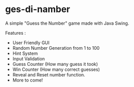 # ges-di-namber

A simple "Guess the Number" game made with Java Swing.

Features : 

* User Friendly GUI
* Random Number Generation from 1 to 100
* Hint System
* Input Validation
* Guess Counter (How many guess it took)
* Win Counter (How many correct guesses)
* Reveal and Reset number function.
* More to come!
